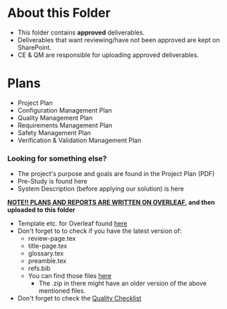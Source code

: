 # About this Folder
- This folder contains **approved** deliverables.
- Deliverables that want reviewing/have not been approved are kept on SharePoint.
- CE & QM are responsible for uploading approved deliverables.

# Plans
- Project Plan
- Configuration Management Plan
- Quality Management Plan
- Requirements Management Plan
- Safety Management Plan
- Verification & Validation Management Plan

### Looking for something else?
- The project's purpose and goals are found in the Project Plan (PDF)
- Pre-Study is found here
- System Description (before applying our solution) is here

<b><ins>NOTE!! PLANS AND REPORTS ARE WRITTEN ON OVERLEAF</ins>, and then uploaded to this folder</b>
- Template etc. for Overleaf found [here](cheat-sheets/latex)
- Don't forget to to check if you have the latest version of:
  - review-page.tex
  - title-page.tex
  - glossary.tex
  - preamble.tex
  - refs.bib
  - You can find those files [here](main/cheat-sheets/latex)
    - The .zip in there might have an older version of the above mentioned files.
- Don't forget to check the [Quality Checklist](main/quality-checklist-report.md)
